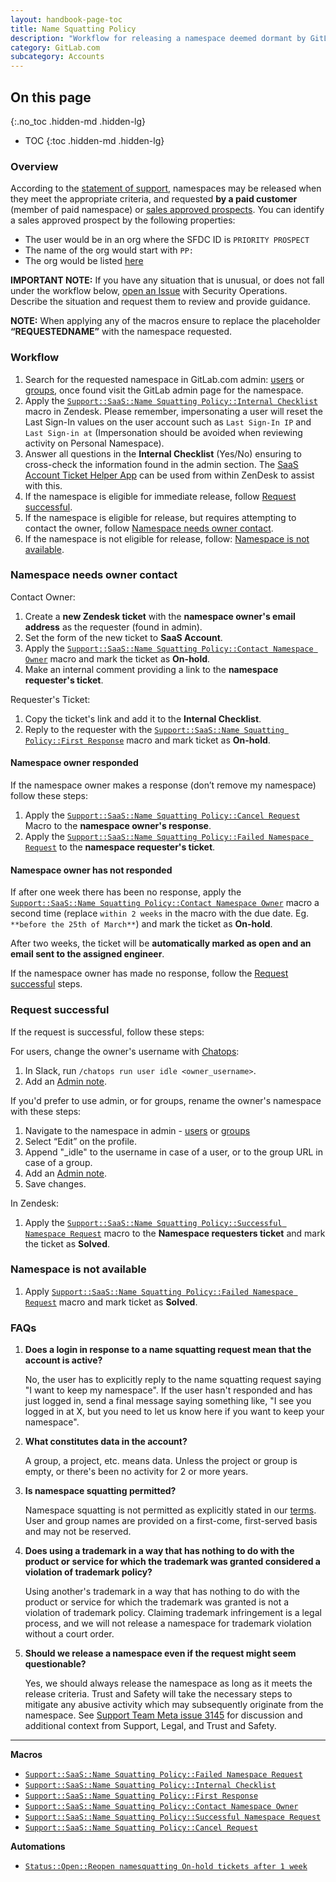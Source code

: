 ```yaml
---
layout: handbook-page-toc
title: Name Squatting Policy
description: "Workflow for releasing a namespace deemed dormant by GitLab's Name-squatting Policy"
category: GitLab.com
subcategory: Accounts
---
```


## On this page
{:.no_toc .hidden-md .hidden-lg}

- TOC
{:toc .hidden-md .hidden-lg}

### Overview

According to the [statement of support](/support/gitlab-com-policies/#name-squatting-policy), namespaces may be released when they meet the appropriate criteria, and requested **by a paid customer** (member of paid namespace) or [sales approved prospects](../internal-support/#trials-and-prospect-support). You can identify a sales approved prospect by the following properties:

- The user would be in an org where the SFDC ID is `PRIORITY PROSPECT`
- The name of the org would start with `PP:`
- The org would be listed [here](https://docs.google.com/spreadsheets/d/11p3aBj1LTr-ngk1wxoMlae-UvJ3bOTuQHd48so2ZcXU/edit?usp=sharing)

**IMPORTANT NOTE:** If you have any situation that is unusual, or does not fall under the workflow below, [open an Issue](https://gitlab.com/gitlab-com/gl-security/security-operations/trust-and-safety/operations/-/issues/new?issuable_template=General%2BUncategorized) with Security Operations. Describe the situation and request them to review and provide guidance.

**NOTE:** When applying any of the macros ensure to replace the placeholder **“REQUESTEDNAME”** with the namespace requested.

### Workflow

1. Search for the requested namespace in GitLab.com admin: [users](https://gitlab.com/admin/users) or [groups](https://gitlab.com/admin/groups), once found visit the GitLab admin page for the namespace.
1. Apply the [`Support::SaaS::Name Squatting Policy::Internal Checklist`](https://gitlab.com/search?utf8=%E2%9C%93&group_id=2573624&project_id=17008590&scope=&search_code=true&snippets=false&repository_ref=master&nav_source=navbar&search=id%3A+360051569860) macro in Zendesk. Please remember, impersonating a user will reset the Last Sign-In values on the user account such as `Last Sign-In IP` and `Last Sign-in at` (Impersonation should be avoided when reviewing activity on Personal Namespace).
1. Answer all questions in the **Internal Checklist** (Yes/No) ensuring to cross-check the information found in the admin section. The [SaaS Account Ticket Helper App](https://about.gitlab.com/handbook/support/support-ops/documentation/zendesk_global_apps.html#saas-account-ticket-helper) can be used from within ZenDesk to assist with this.
1. If the namespace is eligible for immediate release, follow [Request successful](#request-successful).
1. If the namespace is eligible for release, but requires attempting to contact the owner, follow [Namespace needs owner contact](#namespace-needs-owner-contact).
1. If the namespace is not eligible for release, follow: [Namespace is not available](#namespace-is-not-available).

### Namespace needs owner contact

Contact Owner:

1. Create a **new Zendesk ticket** with the **namespace owner's email address** as the requester (found in admin).
1. Set the form of the new ticket to **SaaS Account**.
1. Apply the [`Support::SaaS::Name Squatting Policy::Contact Namespace Owner`](https://gitlab.com/search?utf8=%E2%9C%93&group_id=2573624&project_id=17008590&scope=&search_code=true&snippets=false&repository_ref=master&nav_source=navbar&search=id%3A+360051465059) macro and mark the ticket as **On-hold**.
1. Make an internal comment providing a link to the **namespace requester's ticket**.

Requester's Ticket:

1. Copy the ticket's link and add it to the **Internal Checklist**.
1. Reply to the requester with the [`Support::SaaS::Name Squatting Policy::First Response`](https://gitlab.com/search?utf8=%E2%9C%93&group_id=2573624&project_id=17008590&scope=&search_code=true&snippets=false&repository_ref=master&nav_source=navbar&search=id%3A+360051569840) macro and mark ticket as **On-hold**.

#### Namespace owner responded

If the namespace owner makes a response (don’t remove my namespace) follow these steps:

1. Apply the [`Support::SaaS::Name Squatting Policy::Cancel Request`](https://gitlab.com/search?utf8=%E2%9C%93&group_id=2573624&project_id=17008590&scope=&search_code=true&snippets=false&repository_ref=master&nav_source=navbar&search=id%3A+360057441960) Macro to the **namespace owner's response**.
1. Apply the [`Support::SaaS::Name Squatting Policy::Failed Namespace Request`](https://gitlab.com/search?utf8=%E2%9C%93&group_id=2573624&project_id=17008590&scope=&search_code=true&snippets=false&repository_ref=master&nav_source=navbar&search=id%3A+360051465039) to the **namespace requester's ticket**.

#### Namespace owner has not responded

If after one week there has been no response, apply the [`Support::SaaS::Name Squatting Policy::Contact Namespace Owner`](https://gitlab.com/search?utf8=%E2%9C%93&group_id=2573624&project_id=17008590&scope=&search_code=true&snippets=false&repository_ref=master&nav_source=navbar&search=id%3A+360051465059) macro a second time (replace `within 2 weeks` in the macro with the due date. Eg. `**before the 25th of March**`) and mark the ticket as **On-hold**.

After two weeks, the ticket will be **automatically marked as open and an email sent to the assigned engineer**.

If the namespace owner has made no response, follow the [Request successful](#request-successful) steps.

### Request successful

If the request is successful, follow these steps:

For users, change the owner's username with [Chatops](https://docs.gitlab.com/ee/development/chatops_on_gitlabcom.html):

1. In Slack, run `/chatops run user idle <owner_username>`.
1. Add an [Admin note](https://about.gitlab.com/handbook/support/workflows/admin_note.html).

If you'd prefer to use admin, or for groups, rename the owner's namespace with these steps:

1. Navigate to the namespace in admin - [users](https://gitlab.com/admin/users) or [groups](https://gitlab.com/admin/groups)
1. Select “Edit” on the profile.
1. Append "_idle" to the username in case of a user, or to the group URL in case of a group.
1. Add an [Admin note](https://about.gitlab.com/handbook/support/workflows/admin_note.html).
1. Save changes.

In Zendesk:

1. Apply the [`Support::SaaS::Name Squatting Policy::Successful Namespace Request`](https://gitlab.com/search?utf8=%E2%9C%93&group_id=2573624&project_id=17008590&scope=&search_code=true&snippets=false&repository_ref=master&nav_source=navbar&search=id%3A+360051569820) macro to the **Namespace requesters ticket** and mark the ticket as **Solved**.

### Namespace is not available

1. Apply [`Support::SaaS::Name Squatting Policy::Failed Namespace Request`](https://gitlab.com/search?utf8=%E2%9C%93&group_id=2573624&project_id=17008590&scope=&search_code=true&snippets=false&repository_ref=master&nav_source=navbar&search=id%3A+360051465039) macro and mark ticket as **Solved**.

### FAQs

1. **Does a login in response to a name squatting request mean that the account is active?**

   No, the user has to explicitly reply to the name squatting request saying "I want to keep my namespace". If the user hasn't responded and has just logged in, send a final message saying something like, "I see you logged in at X, but you need to let us know here if you want to keep your namespace".

1. **What constitutes data in the account?**

   A group, a project, etc. means data. Unless the project or group is empty, or there's been no activity for 2 or more years.

1. **Is namespace squatting permitted?**

   Namespace squatting is not permitted as explicitly stated in our [terms](https://about.gitlab.com/terms/). User and group names are provided on a first-come, first-served basis and may not be reserved.

1. **Does using a trademark in a way that has nothing to do with the product or service for which the trademark was granted considered a violation of trademark policy?**

   Using another's trademark in a way that has nothing to do with the product or service for which the trademark was granted is not a violation of trademark policy. Claiming trademark infringement is a legal process, and we will not release a namespace for trademark violation without a court order.

1. **Should we release a namespace even if the request might seem questionable?**

   Yes, we should always release the namespace as long as it meets the release criteria. Trust and Safety will take the necessary steps to mitigate any abusive activity which may subsequently originate from the namespace. See [Support Team Meta issue 3145](https://gitlab.com/gitlab-com/support/support-team-meta/-/issues/3145) for discussion and additional context from Support, Legal, and Trust and Safety.

__________________

**Macros**

* [`Support::SaaS::Name Squatting Policy::Failed Namespace Request`](https://gitlab.com/search?utf8=%E2%9C%93&group_id=2573624&project_id=17008590&scope=&search_code=true&snippets=false&repository_ref=master&nav_source=navbar&search=id%3A+360051465039)
* [`Support::SaaS::Name Squatting Policy::Internal Checklist`](https://gitlab.com/search?utf8=%E2%9C%93&group_id=2573624&project_id=17008590&scope=&search_code=true&snippets=false&repository_ref=master&nav_source=navbar&search=id%3A+360051569860)
* [`Support::SaaS::Name Squatting Policy::First Response`](https://gitlab.com/search?utf8=%E2%9C%93&group_id=2573624&project_id=17008590&scope=&search_code=true&snippets=false&repository_ref=master&nav_source=navbar&search=id%3A+360051569840)
* [`Support::SaaS::Name Squatting Policy::Contact Namespace Owner`](https://gitlab.com/search?utf8=%E2%9C%93&group_id=2573624&project_id=17008590&scope=&search_code=true&snippets=false&repository_ref=master&nav_source=navbar&search=id%3A+360051465059)
* [`Support::SaaS::Name Squatting Policy::Successful Namespace Request`](https://gitlab.com/search?utf8=%E2%9C%93&group_id=2573624&project_id=17008590&scope=&search_code=true&snippets=false&repository_ref=master&nav_source=navbar&search=id%3A+360051569820)
* [`Support::SaaS::Name Squatting Policy::Cancel Request`](https://gitlab.com/search?utf8=%E2%9C%93&group_id=2573624&project_id=17008590&scope=&search_code=true&snippets=false&repository_ref=master&nav_source=navbar&search=id%3A+360057441960)

**Automations**

* [`Status::Open::Reopen namesquatting On-hold tickets after 1 week`](https://gitlab.com/search?utf8=%E2%9C%93&group_id=2573624&project_id=20012489&scope=&search_code=true&snippets=false&repository_ref=master&nav_source=navbar&search=id%3A+94693587)
